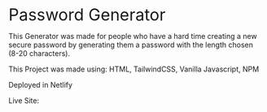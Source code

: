 <span style="font-size:32px;">Password Generator</span>

This Generator was made for people who have a hard time creating a new secure password by generating them a password with the length chosen (8-20 characters).

This Project was made using:
HTML, TailwindCSS, Vanilla Javascript, NPM

Deployed in Netlify


Live Site: 
